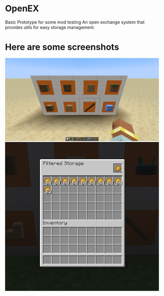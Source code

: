 # OpenEX
Basic Prototype for some mod testing
An open exchange system that provides utils for easy storage management.

# Here are some screenshots
<img src="screenshots/2024-02-24_13.41.06.png">
<img src="screenshots/filtered_storage_example_screen_old.png">